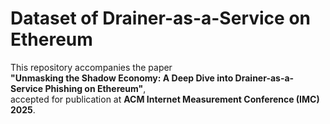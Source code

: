 # Dataset of Drainer-as-a-Service on Ethereum

This repository accompanies the paper  
**"Unmasking the Shadow Economy: A Deep Dive into Drainer-as-a-Service Phishing on Ethereum"**,  
accepted for publication at **ACM Internet Measurement Conference (IMC) 2025**.  
